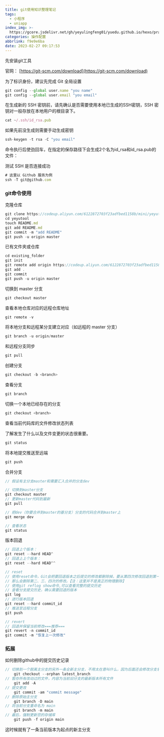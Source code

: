 ```yaml
---
title: git使用知识整理笔记
tags:
  - 小程序
  - uniapp
index_img: >-
  https://gcore.jsdelivr.net/gh/yeyulingfeng01/yuedu.github.io/hexo/prairie-7362991_640.jpg
categories: 操作配置
abbrlink: f9e9e6ba
date: 2023-02-27 09:17:53
---
```


先安装git工具

官网： [https://git-scm.com/download](https://git-scm.com/download)

为了标识身份，建议先完成 Git 全局设置

```js
git config --global user.name "you name" 
git config --global user.email "you email"
```

在生成新的 SSH 密钥前，请先确认是否需要使用本地已生成的SSH密钥，SSH 密钥对一般存放在本地用户的根目录下。

```js
cat ~/.ssh/id_rsa.pub
```

如果先前没生成则需要手动生成密钥

```js
ssh-keygen -t rsa -C "you email"
```

命令执行后使劲回车，在指定的保存路径下会生成2个名为id_rsa和id_rsa.pub的文件：

测试 SSH 是否连接成功

```js
# 这里以 Github 服务为例
ssh -T git@github.com
```

### git命令使用

克隆仓库

```js
git clone https://codeup.aliyun.com/6122872703f23adfbed1158b/mini/yeyutool.git
cd yeyutool
touch README.md
git add README.md
git commit -m "add README"
git push -u origin master
```

已有文件夹或仓库

```js
cd existing_folder
git init
git remote add origin https://codeup.aliyun.com/6122872703f23adfbed1158b/mini/yeyutool.git
git add .
git commit
git push -u origin master
```

切换到 master 分支

```js
git checkout master
```

查看本地仓库对应的远程仓库地址

```js
git remote -v
```

将本地分支和远程某分支建立对应（如远程的 master 分支）

```js
git branch -u origin/master
```

和远程分支同步

```js
git pull
```

创建分支

```js
git checkout -b <branch>
```

查看分支

```js
git branch
```

切换一个本地已经存在的分支

```js
git checkout <branch>
```

查看当前代码库的文件修改状态列表

了解发生了什么以及文件变更的状态很重要。

```js
git status
```

将本地提交推送至远端

```js
git push
```

合并分支

```js
// 假设有主分支master和需要汇入合并的分支dev

// 切换到master分支
git checkout master
// 更新master代码到最新
git pull

// 把dev（你要合并到master的基分支）分支的代码合并到master上
git merge dev

// 查看状态
git status
```

版本回退

```js
// 回退上个版本：
git reset --hard HEAD^
// 回退上上个版本：
git reset --hard HEAD^^

// reset
// 使用reset命令，Git会把要回退版本之后提交的修改都删除掉。要从第四次修改回退到第一次修改，
// 那么会删除第二、三、四次的修改。【注：这里并不是真正的物理删除】
// 使用git reflog show命令,可以查看完整的提交历史
// 查看分支提交历史，确认需要回退的版本
git log
// 进行版本回退
git reset --hard commit_id
// 推送至远程分支
git push

// revert
// 回退并保留当前修改===推荐===
git revert -n commit_id
git commit -m "恢复上一次修改"
```

### 拓展

如何删除github中的提交历史记录

```js
// 切换到一个脱离主分支的另外一条全新主分支，不用太在意叫什么，因为后面还会修改分支名称
	git checkout --orphan latest_branch
// 暂存所有改动过的文件，内容为当前旧分支的最新版本所有文件
 	git add -A
// 提交更改
 	git commit -am "commit message"
// 删除原始主分支
	git branch -D main
// 将当前分支重命名为 main
	git branch -m main
// 最后，强制更新您的存储库
	git push -f origin main
```

这时候就有了一条当前版本为起点的新主分支